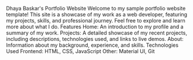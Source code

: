 Dhaya Baskar's Portfolio Website
Welcome to my sample portfolio website template! This site is a showcase of my work as a web developer, featuring my projects, skills, and professional journey. Feel free to explore and learn more about what I do.
Features
Home: An introduction to my profile and a summary of my work.
Projects: A detailed showcase of my recent projects, including descriptions, technologies used, and links to live demos.
About: Information about my background, experience, and skills.
Technologies Used
Frontend: HTML, CSS, JavaScript
Other: Material UI, Git
